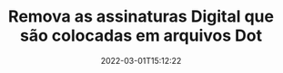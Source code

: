 ---
############################# Static ############################
layout: "auto-gen-signature"
date: 2022-03-01T15:12:22
draft: false
operation: Delete
signaturetype: Digital
fileformat: Dot
productName: .NET
lang: pt
productCode: net
otherformats: pdf doc docx docm dot dotx odt ott xls xlsx xlsm xlsb ods ots xltx xltm pptx pptm
breadcrumb: Put Digital signature on Dot for C#

############################# Head ############################
head_title: "Excluir assinaturas Digital de arquivos Dot via C#"
head_description: "A exclusão de assinaturas Digital específicas de documentos Dot assinados pode ser realizada facilmente com o código curto .NET."

############################# Header ############################
title: "Remova as assinaturas Digital que são colocadas em arquivos Dot"
description: "Exclua várias assinaturas Digital de documentos Dot. A remoção de assinaturas Digital requer um código C# simples."
bg_image: "https://cms.admin.containerize.com/templates/aspose/App_Themes/V3/images/bg/header1.png"
bg_overlay: false
button:
    enable: true

############################# SubMenu ############################
submenu:
    enable: true

    left:
        img_alt: "GroupDocs.Signature for .NET"
        image: "https://cms.admin.containerize.com/templates/groupdocs/images/product-logos/90x90-noborder/groupdocs-signature-net.png"
        product: "GroupDocs.Signature"
        platform: ".NET"



############################# About ############################
about:
    enable: true
    title: "Obtenha informações sobre os recursos da API GroupDocs.Signature for .NET"
    content: |
        A API [GroupDocs.Signature for .NET](https://products.groupdocs.com/signature/net/) oferece várias maneiras de processar seus documentos usando assinaturas eletrônicas. Assinaturas digitais como textos, imagens, certificados digitais, códigos de barras, códigos QR, carimbos ou metadados estão disponíveis. Os clientes têm a possibilidade de adicionar, excluir, atualizar, verificar ou pesquisar assinaturas digitais em PDFs, documentos MS Word, pastas de trabalho MS Excel, apresentações MS PowerPoint, arquivos Adobe Photoshop e vários formatos de imagem. Um grande número de recursos e configurações úteis são fornecidos.
    

############################# Steps ############################
steps:
    enable: true
    title_left: "Como remover assinaturas Digital do seu documento Dot"
    content_left: |
        [GroupDocs.Signature for .NET](https://products.groupdocs.com/signature/net/) fornece um recurso útil para limpar documentos Dot de assinaturas Digital com algumas linhas de código.
        
        * Em primeiro lugar, instancie o objeto Signature passando o caminho para o seu documento como um parâmetro do construtor.
        * Em seguida, crie um objeto de assinatura apropriado e configure seu identificador exclusivo.
        * Depois disso, invoque o método Delete passando o objeto de assinatura que deve ser excluído.
        * Finalmente, os resultados da operação do processo.

    title_right: "Requisitos de sistema"
    content_right: |
        GroupDocs.Signature for .NET são compatíveis com todas as principais plataformas e sistemas operacionais. Antes de executar o código abaixo, certifique-se de ter os seguintes pré-requisitos instalados em seu sistema.

        * Sistemas operacionais: Microsoft Windows, Linux, MacOS
        * Ambientes de desenvolvimento: Microsoft Visual Studio, Xamarin, MonoDevelop
        * Frameworks: .NET Framework, .NET Standard, .NET Core, Mono
        * Faça o download da versão mais recente do GroupDocs.Signature for .NET de [Nuget](https://www.nuget.org/packages/groupdocs.signature)
         
    code: |
        ```csharp    
                
        // Set up input Dot file
        string filePath = "input.dot";

        // Instantiate Signature for input file
        using (GroupDocs.Signature.Signature signature = new GroupDocs.Signature.Signature(filePath))
        {
                // Id of signature which is supposed to be deleted
                // such Id may be obtained as result of search operation
                string id = "a01e1940-997a-444b-89af-9309a2d559a5";

                // provide signature features to delete
                // set up particular signature id
                DigitalSignature signatureToDelete = new DigitalSignature(id);

                // delete signature
                bool deleteResult = signature.Delete(signatureToDelete);

                // process deletion result
                if (deleteResult)
                {
                    Console.WriteLine("Signature was deleted successfully!");
                }
        }
        ```

############################# Demos ############################
demos:
    enable: true
    title: "Assinar com assinaturas Digital Demonstração ao vivo"
    content: |
       Adicione várias assinaturas eletrônicas ao arquivo Dot agora mesmo visitando o site [GroupDocs.Signature App](https://products.groupdocs.app/signature/family).          

############################# More Formats ############################
more_formats:
    enable: true
    title: "Exclua suas assinaturas Digital com C#"
    content: |
        "Exclusão de assinaturas eletrônicas que foram adicionadas a vários formatos de documentos. Remova assinaturas rapidamente sem código extra."
    format: 
       
       
back_to_top:
    enable: true
---